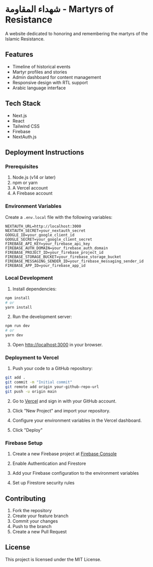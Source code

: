 # شهداء المقاومة - Martyrs of Resistance

A website dedicated to honoring and remembering the martyrs of the Islamic Resistance.

## Features

- Timeline of historical events
- Martyr profiles and stories
- Admin dashboard for content management
- Responsive design with RTL support
- Arabic language interface

## Tech Stack

- Next.js
- React
- Tailwind CSS
- Firebase
- NextAuth.js

## Deployment Instructions

### Prerequisites

1. Node.js (v14 or later)
2. npm or yarn
3. A Vercel account
4. A Firebase account

### Environment Variables

Create a `.env.local` file with the following variables:

```env
NEXTAUTH_URL=http://localhost:3000
NEXTAUTH_SECRET=your_nextauth_secret
GOOGLE_ID=your_google_client_id
GOOGLE_SECRET=your_google_client_secret
FIREBASE_API_KEY=your_firebase_api_key
FIREBASE_AUTH_DOMAIN=your_firebase_auth_domain
FIREBASE_PROJECT_ID=your_firebase_project_id
FIREBASE_STORAGE_BUCKET=your_firebase_storage_bucket
FIREBASE_MESSAGING_SENDER_ID=your_firebase_messaging_sender_id
FIREBASE_APP_ID=your_firebase_app_id
```

### Local Development

1. Install dependencies:
```bash
npm install
# or
yarn install
```

2. Run the development server:
```bash
npm run dev
# or
yarn dev
```

3. Open [http://localhost:3000](http://localhost:3000) in your browser.

### Deployment to Vercel

1. Push your code to a GitHub repository:
```bash
git add .
git commit -m "Initial commit"
git remote add origin your-github-repo-url
git push -u origin main
```

2. Go to [Vercel](https://vercel.com) and sign in with your GitHub account.

3. Click "New Project" and import your repository.

4. Configure your environment variables in the Vercel dashboard.

5. Click "Deploy"

### Firebase Setup

1. Create a new Firebase project at [Firebase Console](https://console.firebase.google.com)

2. Enable Authentication and Firestore

3. Add your Firebase configuration to the environment variables

4. Set up Firestore security rules

## Contributing

1. Fork the repository
2. Create your feature branch
3. Commit your changes
4. Push to the branch
5. Create a new Pull Request

## License

This project is licensed under the MIT License.
